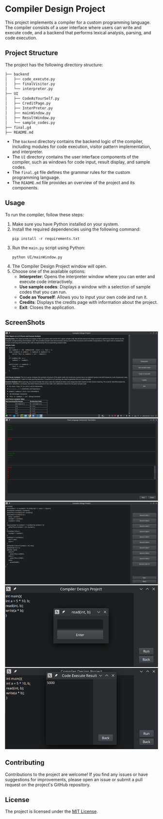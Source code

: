 # Compiler Design Project

This project implements a compiler for a custom programming language. The compiler consists of a user interface where users can write and execute code, and a backend that performs lexical analysis, parsing, and code execution.

## Project Structure

The project has the following directory structure:

```
├── backend
│   ├── code_execute.py
│   ├── finalVisitor.py
│   └── interpreter.py
├── UI
│   ├── CodeAsYourSelf.py
│   ├── CreditPage.py
│   ├── InterPreter.py
│   ├── mainWindow.py
│   ├── ResultWindow.py
│   └── sample_codes.py
├── final.g4
├── README.md
```

- The `backend` directory contains the backend logic of the compiler, including modules for code execution, visitor pattern implementation, and interpreter.
- The `UI` directory contains the user interface components of the compiler, such as windows for code input, result display, and sample codes.
- The `final.g4` file defines the grammar rules for the custom programming language.
- The `README.md` file provides an overview of the project and its components.

## Usage

To run the compiler, follow these steps:

1. Make sure you have Python installed on your system.
2. Install the required dependencies using the following command:
   ```
   pip install -r requirements.txt
   ```
3. Run the `main.py` script using Python:
   ```
   python UI/mainWindow.py
   ```
4. The Compiler Design Project window will open.
5. Choose one of the available options:
   - **Interpreter**: Opens the interpreter window where you can enter and execute code interactively.
   - **Use sample codes**: Displays a window with a selection of sample codes that you can run.
   - **Code as Yourself**: Allows you to input your own code and run it.
   - **Credits**: Displays the credits page with information about the project.
   - **Exit**: Closes the application.

## ScreenShots

<img src="screenshots/mainwindow.png">
<img src="screenshots/interpreter.png">
<img src="screenshots/samplecodes.png">
<img src="screenshots/codeasyourself.png">
<img src="screenshots/codeasyourself2.png">

## Contributing

Contributions to the project are welcome! If you find any issues or have suggestions for improvements, please open an issue or submit a pull request on the project's GitHub repository.

## License

The project is licensed under the [MIT License](https://opensource.org/licenses/MIT).
